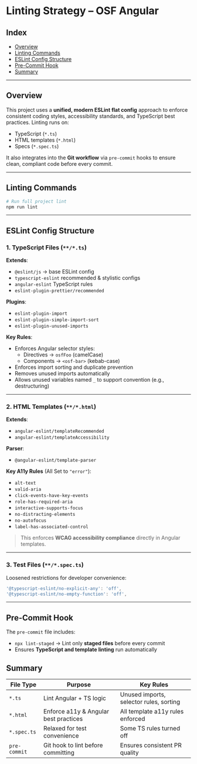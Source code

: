 # Linting Strategy – OSF Angular

## Index

- [Overview](#overview)
- [Linting Commands](#linting-commands)
- [ESLint Config Structure](#eslint-config-structure)
- [Pre-Commit Hook](#pre-commit-hook)
- [Summary](#summary)

---

## Overview

This project uses a **unified, modern ESLint flat config** approach to enforce consistent coding styles, accessibility standards, and TypeScript best practices. Linting runs on:

- TypeScript (`*.ts`)
- HTML templates (`*.html`)
- Specs (`*.spec.ts`)

It also integrates into the **Git workflow** via `pre-commit` hooks to ensure clean, compliant code before every commit.

---

## Linting Commands

```bash
# Run full project lint
npm run lint
```

---

## ESLint Config Structure

### 1. TypeScript Files (`**/*.ts`)

**Extends**:

- `@eslint/js` → base ESLint config
- `typescript-eslint` recommended & stylistic configs
- `angular-eslint` TypeScript rules
- `eslint-plugin-prettier/recommended`

**Plugins**:

- `eslint-plugin-import`
- `eslint-plugin-simple-import-sort`
- `eslint-plugin-unused-imports`

**Key Rules**:

- Enforces Angular selector styles:
  - Directives → `osfFoo` (camelCase)
  - Components → `<osf-bar>` (kebab-case)
- Enforces import sorting and duplicate prevention
- Removes unused imports automatically
- Allows unused variables named `_` to support convention (e.g., destructuring)

---

### 2. HTML Templates (`**/*.html`)

**Extends**:

- `angular-eslint/templateRecommended`
- `angular-eslint/templateAccessibility`

**Parser**:

- `@angular-eslint/template-parser`

**Key A11y Rules** (All Set to `"error"`):

- `alt-text`
- `valid-aria`
- `click-events-have-key-events`
- `role-has-required-aria`
- `interactive-supports-focus`
- `no-distracting-elements`
- `no-autofocus`
- `label-has-associated-control`

> This enforces **WCAG accessibility compliance** directly in Angular templates.

---

### 3. Test Files (`**/*.spec.ts`)

Loosened restrictions for developer convenience:

```ts
'@typescript-eslint/no-explicit-any': 'off',
'@typescript-eslint/no-empty-function': 'off',
```

---

## Pre-Commit Hook

The `pre-commit` file includes:

- `npx lint-staged` → Lint only **staged files** before every commit
- Ensures **TypeScript and template linting** run automatically

## Summary

| File Type    | Purpose                               | Key Rules                               |
| ------------ | ------------------------------------- | --------------------------------------- |
| `*.ts`       | Lint Angular + TS logic               | Unused imports, selector rules, sorting |
| `*.html`     | Enforce a11y & Angular best practices | All template a11y rules enforced        |
| `*.spec.ts`  | Relaxed for test convenience          | Some TS rules turned off                |
| `pre-commit` | Git hook to lint before committing    | Ensures consistent PR quality           |
